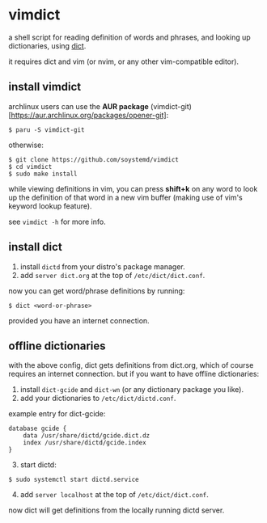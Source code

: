 # vimdict

a shell script for reading definition of words and phrases,
and looking up dictionaries, using [dict](https://wiki.archlinux.org/title/Dictd).

it requires dict and vim (or nvim, or any other vim-compatible editor).

## install vimdict

archlinux users can use the **AUR package** (vimdict-git)[https://aur.archlinux.org/packages/opener-git]:

```
$ paru -S vimdict-git
```

otherwise:

```
$ git clone https://github.com/soystemd/vimdict
$ cd vimdict
$ sudo make install
```

while viewing definitions in vim, you can press **shift+k** on any word
to look up the definition of that word in a new vim buffer
(making use of vim's keyword lookup feature).

see `vimdict -h` for more info.

## install dict

1. install `dictd` from your distro's package manager.
2. add `server dict.org` at the top of `/etc/dict/dict.conf`.

now you can get word/phrase definitions by running:

```
$ dict <word-or-phrase>
```

provided you have an internet connection.

## offline dictionaries

with the above config, dict gets definitions from dict.org,
which of course requires an internet connection.
but if you want to have offline dictionaries:

1. install `dict-gcide` and `dict-wn` (or any dictionary package you like).
2. add your dictionaries to `/etc/dict/dictd.conf`.

example entry for dict-gcide:

```
database gcide {
	data /usr/share/dictd/gcide.dict.dz
	index /usr/share/dictd/gcide.index
}
```

3. start dictd:

```
$ sudo systemctl start dictd.service
```

4. add `server localhost` at the top of `/etc/dict/dict.conf`.

now dict will get definitions from the locally running dictd server.
